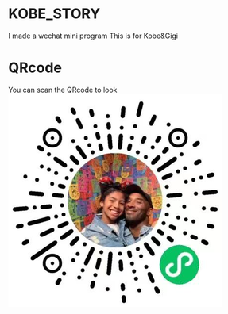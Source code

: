 # KOBE_STORY
I made a wechat mini program 
This is for Kobe&Gigi

# QRcode
You can scan the QRcode to look
![image](https://github.com/CXHHHH/KOBE_STORY/blob/main/readme/qrcode.jpg)

